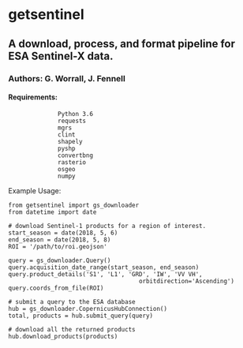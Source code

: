 getsentinel
===========

## A download, process, and format pipeline for ESA Sentinel-X data.

### Authors: G. Worrall, J. Fennell

#### Requirements: 
                  Python 3.6
                  requests
                  mgrs
                  clint
                  shapely
                  pyshp
                  convertbng
                  rasterio
                  osgeo
                  numpy

Example Usage:

```
from getsentinel import gs_downloader
from datetime import date

# download Sentinel-1 products for a region of interest.
start_season = date(2018, 5, 6)
end_season = date(2018, 5, 8)
ROI = '/path/to/roi.geojson'

query = gs_downloader.Query()
query.acquisition_date_range(start_season, end_season)
query.product_details('S1', 'L1', 'GRD', 'IW', 'VV VH',
                                     orbitdirection='Ascending') 
query.coords_from_file(ROI)

# submit a query to the ESA database
hub = gs_downloader.CopernicusHubConnection()
total, products = hub.submit_query(query)

# download all the returned products
hub.download_products(products)
```




